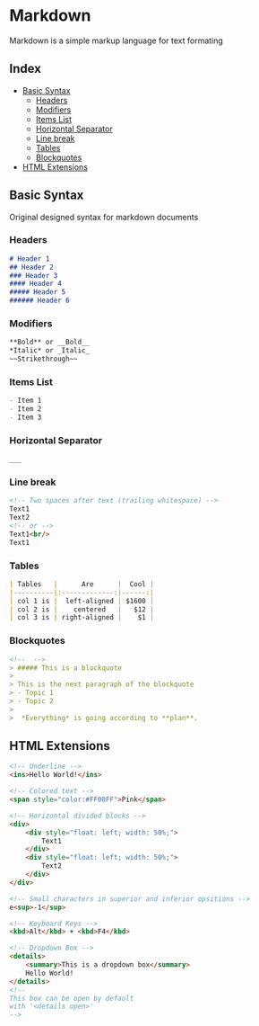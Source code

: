 # Markdown

Markdown is a simple markup language for text formating


## Index

* [Basic Syntax](#Basic-Syntax)
    * [Headers](#Headers)
    * [Modifiers](#Modifiers)
    * [Items List](#Items-List)
    * [Horizontal Separator](#Horizontal-Separator)
    * [Line break](#Line-break)
    * [Tables](#Tables)
    * [Blockquotes](#Blockquotes)
* [HTML Extensions](#HTML-Extensions)
    


## Basic Syntax

Original designed syntax for markdown documents

### Headers
```md
# Header 1
## Header 2
### Header 3
#### Header 4
##### Header 5
###### Header 6
```

### Modifiers
<!-- NOT Basic Syntax -->
<!-- <ins>Underline</ins> -->
```md
**Bold** or __Bold__
*Italic* or _Italic_
~~Strikethrough~~
```

### Items List
```md
- Item 1
- Item 2
- Item 3
```

### Horizontal Separator
```md
___
```

### Line break

```md
<!-- Two spaces after text (trailing whitespace) -->
Text1  
Text2
<!-- or -->
Text1<br/>
Text1
```

### Tables
```md
| Tables   |      Are      |  Cool |
|----------|:-------------:|------:|
| col 1 is |  left-aligned | $1600 |
| col 2 is |    centered   |   $12 |
| col 3 is | right-aligned |    $1 |
```

### Blockquotes
```md
<!--  -->
> ##### This is a blockquote
>
> This is the next paragraph of the blockquote
> - Topic 1
> - Topic 2
>
>  *Everything* is going according to **plan**.

```

## HTML Extensions

```md
<!-- Underline -->
<ins>Hello World!</ins>

<!-- Colored text -->
<span style="color:#FF00FF">Pink</span>

<!-- Horizontal divided blocks -->
<div>
    <div style="float: left; width: 50%;">
        Text1
    </div>
    <div style="float: left; width: 50%;">
        Text2
    </div>
</div>

<!-- Small characters in superior and inferior opsitions -->
e<sup>-1</sup>

<!-- Keyboard Keys -->
<kbd>Alt</kbd> + <kbd>F4</kbd>

<!-- Dropdown Box -->
<details>
    <summary>This is a dropdown box</summary>
    Hello World!
</details>
<!--
This box can be open by default
with '<details open>'
-->

```
